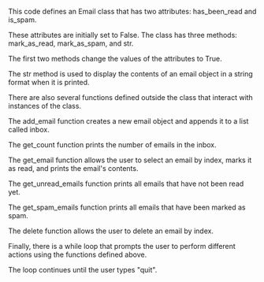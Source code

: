 This code defines an Email class that has two attributes: has_been_read and is_spam.

These attributes are initially set to False. The class has three methods: mark_as_read, mark_as_spam, and str.

The first two methods change the values of the attributes to True.

The str method is used to display the contents of an email object in a string format when it is printed.

There are also several functions defined outside the class that interact with instances of the class. 

The add_email function creates a new email object and appends it to a list called inbox.

The get_count function prints the number of emails in the inbox.

The get_email function allows the user to select an email by index, marks it as read, and prints the email's contents. 

The get_unread_emails function prints all emails that have not been read yet.

The get_spam_emails function prints all emails that have been marked as spam.

The delete function allows the user to delete an email by index.

Finally, there is a while loop that prompts the user to perform different actions using the functions defined above.

The loop continues until the user types "quit".
